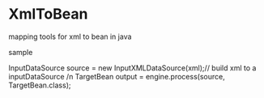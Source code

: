 XmlToBean
=========

mapping tools for xml to bean in java 


sample 

InputDataSource source = new InputXMLDataSource(xml);// build xml to a inputDataSource  /n
TargetBean output = engine.process(source, TargetBean.class);

